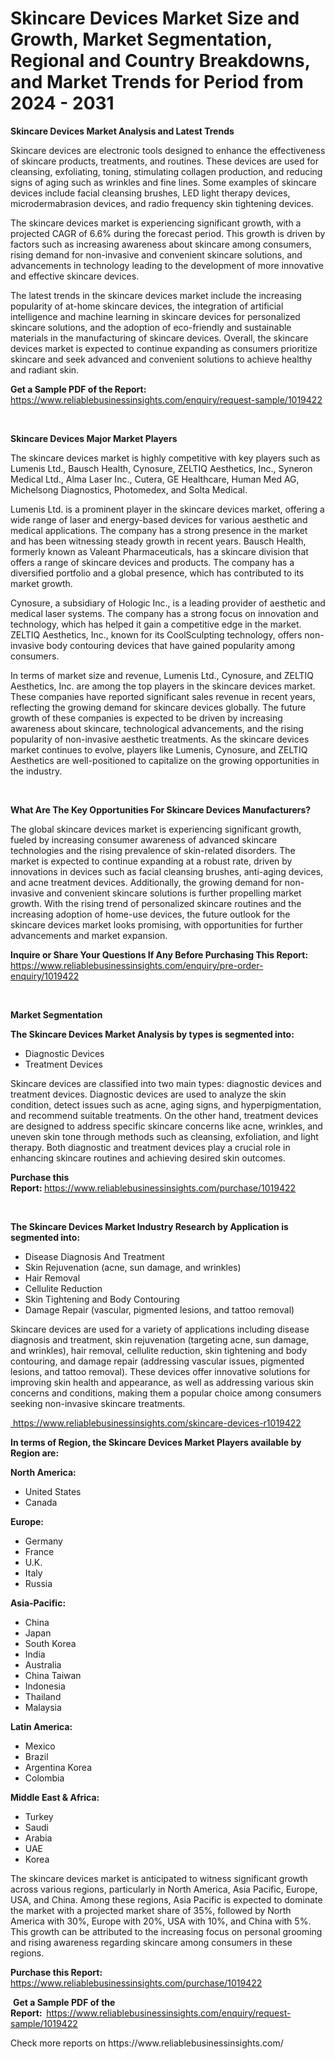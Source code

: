 <p><h1>Skincare Devices Market Size and Growth, Market Segmentation, Regional and Country Breakdowns, and Market Trends for Period from 2024 -  2031</h1></p><p><strong>Skincare Devices Market Analysis and Latest Trends</strong></p>
<p><p>Skincare devices are electronic tools designed to enhance the effectiveness of skincare products, treatments, and routines. These devices are used for cleansing, exfoliating, toning, stimulating collagen production, and reducing signs of aging such as wrinkles and fine lines. Some examples of skincare devices include facial cleansing brushes, LED light therapy devices, microdermabrasion devices, and radio frequency skin tightening devices.</p><p>The skincare devices market is experiencing significant growth, with a projected CAGR of 6.6% during the forecast period. This growth is driven by factors such as increasing awareness about skincare among consumers, rising demand for non-invasive and convenient skincare solutions, and advancements in technology leading to the development of more innovative and effective skincare devices.</p><p>The latest trends in the skincare devices market include the increasing popularity of at-home skincare devices, the integration of artificial intelligence and machine learning in skincare devices for personalized skincare solutions, and the adoption of eco-friendly and sustainable materials in the manufacturing of skincare devices. Overall, the skincare devices market is expected to continue expanding as consumers prioritize skincare and seek advanced and convenient solutions to achieve healthy and radiant skin.</p></p>
<p><strong>Get a Sample PDF of the Report:&nbsp;</strong> <a href="https://www.reliablebusinessinsights.com/enquiry/request-sample/1019422">https://www.reliablebusinessinsights.com/enquiry/request-sample/1019422</a></p>
<p>&nbsp;</p>
<p><strong>Skincare Devices Major Market Players</strong></p>
<p><p>The skincare devices market is highly competitive with key players such as Lumenis Ltd., Bausch Health, Cynosure, ZELTIQ Aesthetics, Inc., Syneron Medical Ltd., Alma Laser Inc., Cutera, GE Healthcare, Human Med AG, Michelsong Diagnostics, Photomedex, and Solta Medical. </p><p>Lumenis Ltd. is a prominent player in the skincare devices market, offering a wide range of laser and energy-based devices for various aesthetic and medical applications. The company has a strong presence in the market and has been witnessing steady growth in recent years. Bausch Health, formerly known as Valeant Pharmaceuticals, has a skincare division that offers a range of skincare devices and products. The company has a diversified portfolio and a global presence, which has contributed to its market growth.</p><p>Cynosure, a subsidiary of Hologic Inc., is a leading provider of aesthetic and medical laser systems. The company has a strong focus on innovation and technology, which has helped it gain a competitive edge in the market. ZELTIQ Aesthetics, Inc., known for its CoolSculpting technology, offers non-invasive body contouring devices that have gained popularity among consumers.</p><p>In terms of market size and revenue, Lumenis Ltd., Cynosure, and ZELTIQ Aesthetics, Inc. are among the top players in the skincare devices market. These companies have reported significant sales revenue in recent years, reflecting the growing demand for skincare devices globally. The future growth of these companies is expected to be driven by increasing awareness about skincare, technological advancements, and the rising popularity of non-invasive aesthetic treatments. As the skincare devices market continues to evolve, players like Lumenis, Cynosure, and ZELTIQ Aesthetics are well-positioned to capitalize on the growing opportunities in the industry.</p></p>
<p>&nbsp;</p>
<p><strong>What Are The Key Opportunities For Skincare Devices Manufacturers?</strong></p>
<p><p>The global skincare devices market is experiencing significant growth, fueled by increasing consumer awareness of advanced skincare technologies and the rising prevalence of skin-related disorders. The market is expected to continue expanding at a robust rate, driven by innovations in devices such as facial cleansing brushes, anti-aging devices, and acne treatment devices. Additionally, the growing demand for non-invasive and convenient skincare solutions is further propelling market growth. With the rising trend of personalized skincare routines and the increasing adoption of home-use devices, the future outlook for the skincare devices market looks promising, with opportunities for further advancements and market expansion.</p></p>
<p><strong>Inquire or Share Your Questions If Any Before Purchasing This Report:</strong> <a href="https://www.reliablebusinessinsights.com/enquiry/pre-order-enquiry/1019422">https://www.reliablebusinessinsights.com/enquiry/pre-order-enquiry/1019422</a></p>
<p>&nbsp;</p>
<p><strong>Market Segmentation</strong></p>
<p><strong>The Skincare Devices Market Analysis by types is segmented into:</strong></p>
<p><ul><li>Diagnostic Devices</li><li>Treatment Devices</li></ul></p>
<p><p>Skincare devices are classified into two main types: diagnostic devices and treatment devices. Diagnostic devices are used to analyze the skin condition, detect issues such as acne, aging signs, and hyperpigmentation, and recommend suitable treatments. On the other hand, treatment devices are designed to address specific skincare concerns like acne, wrinkles, and uneven skin tone through methods such as cleansing, exfoliation, and light therapy. Both diagnostic and treatment devices play a crucial role in enhancing skincare routines and achieving desired skin outcomes.</p></p>
<p><strong>Purchase this Report:&nbsp;</strong><a href="https://www.reliablebusinessinsights.com/purchase/1019422">https://www.reliablebusinessinsights.com/purchase/1019422</a></p>
<p>&nbsp;</p>
<p><strong>The Skincare Devices Market Industry Research by Application is segmented into:</strong></p>
<p><ul><li>Disease Diagnosis And Treatment</li><li>Skin Rejuvenation (acne, sun damage, and wrinkles)</li><li>Hair Removal</li><li>Cellulite Reduction</li><li>Skin Tightening and Body Contouring</li><li>Damage Repair (vascular, pigmented lesions, and tattoo removal)</li></ul></p>
<p><p>Skincare devices are used for a variety of applications including disease diagnosis and treatment, skin rejuvenation (targeting acne, sun damage, and wrinkles), hair removal, cellulite reduction, skin tightening and body contouring, and damage repair (addressing vascular issues, pigmented lesions, and tattoo removal). These devices offer innovative solutions for improving skin health and appearance, as well as addressing various skin concerns and conditions, making them a popular choice among consumers seeking non-invasive skincare treatments.</p></p>
<p><a href="https://www.reliablebusinessinsights.com/skincare-devices-r1019422">&nbsp;https://www.reliablebusinessinsights.com/skincare-devices-r1019422</a></p>
<p><strong>In terms of Region, the Skincare Devices Market Players available by Region are:</strong></p>
<p>
    <p> <strong> North America: </strong>
        <ul>
            <li>United States</li>
            <li>Canada</li>
        </ul>
        </p> 
    <p> <strong> Europe: </strong>
        <ul>
            <li>Germany</li>
            <li>France</li>
            <li>U.K.</li>
            <li>Italy</li>
            <li>Russia</li>
        </ul>
        </p> 
    <p> <strong> Asia-Pacific: </strong>
        <ul>
            <li>China</li>
            <li>Japan</li>
            <li>South Korea</li>
            <li>India</li>
            <li>Australia</li>
            <li>China Taiwan</li>
            <li>Indonesia</li>
            <li>Thailand</li>
            <li>Malaysia</li>
        </ul>
        </p> 
    <p> <strong> Latin America: </strong>
        <ul>
            <li>Mexico</li>
            <li>Brazil</li>
            <li>Argentina Korea</li>
            <li>Colombia</li>
        </ul>
        </p> 
    <p> <strong> Middle East & Africa: </strong>
        <ul>
            <li>Turkey</li>
            <li>Saudi</li>
            <li>Arabia</li>
            <li>UAE</li>
            <li>Korea</li>
        </ul>
    </p>
    </p>
<p><p>The skincare devices market is anticipated to witness significant growth across various regions, particularly in North America, Asia Pacific, Europe, USA, and China. Among these regions, Asia Pacific is expected to dominate the market with a projected market share of 35%, followed by North America with 30%, Europe with 20%, USA with 10%, and China with 5%. This growth can be attributed to the increasing focus on personal grooming and rising awareness regarding skincare among consumers in these regions.</p></p>
<p><strong>Purchase this Report: </strong><a href="https://www.reliablebusinessinsights.com/purchase/1019422">https://www.reliablebusinessinsights.com/purchase/1019422</a></p>
<p>&nbsp;<strong>Get a Sample PDF of the Report:&nbsp;&nbsp;</strong><a href="https://www.reliablebusinessinsights.com/enquiry/request-sample/1019422">https://www.reliablebusinessinsights.com/enquiry/request-sample/1019422</a></p>
<p><strong></strong></p>
<p>Check more reports on https://www.reliablebusinessinsights.com/</p>